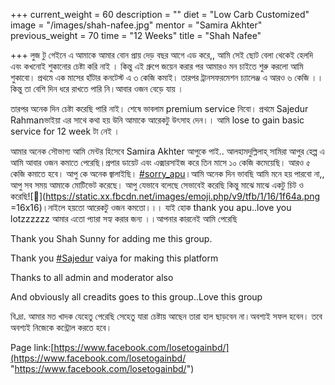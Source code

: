 +++
current_weight = 60
description = ""
diet = "Low Carb Customized"
image = "/images/shah-nafee.jpg"
mentor = "Samira Akhter"
previous_weight = 70
time = "12 Weeks"
title = "Shah Nafee"

+++
লুজ টু গেইনে এ আমাকে আমার বোন প্রায় দেড় বছর আগে এড করে,, আমি সেই ছোট বেলা থেকেই হেলদি এবং কখনোই শুকানোর চেষ্টা করি নাই । কিন্তু এই গ্রুপে জয়েন করার পর আমারও মন চাইতে শুরু করলো আমি শুকাবো। প্রথমে এক মাসের হাঁটার কনটেস্ট এ ৩ কেজি কমাই। তারপর ট্রানসফরমেশন চ্যালেঞ্জ এ আরও ৬ কেজি ।। কিন্তু তা বেশি দিন ধরে রাখতে পারি নি।আবার ওজন বেড়ে যায় ।

তারপর অনেক দিন চেষ্টা করেছি পারি নাই। শেষে ভাবলাম premium service নিবো। প্রথমে Sajedur Rahmanভাইয়া এর সাথে কথা হয় উনি আমাকে আরেকটু উৎসাহ দেন।। আমি lose to gain basic service for 12 week টা নেই ।

আমার অনেক সৌভাগ্য আমি মেন্টর হিসেবে Samira Akhter আপুকে পাই.. আলহামদুল্লিলাহ্ সামিরা আপুর হেল্প এ আমি আবার ওজন কমাতে পেরেছি।প্রপার ডায়েট এবং এক্সারসাইজ করে তিন মাসে ১০ কেজি কমেয়েছি। আরও ৫ কেজি কমাতে হবে। আপু কে অনেক জ্বালাইছি। [#sorry_apu](https://www.facebook.com/hashtag/sorry_apu?__eep__=6&__cft__\[0\]=AZXSXcYr6M4QEzNfJzsEDb2LASHCtOxX4sCAecM7pLtIQM2b23b9Px1vjQ2_J8vhjPSf3DcGx5cyXfkdRwflRHrj-1NxN1Jy2VmjZPb51WAoG8z-7HDm4qip1db_otujAT66D8f0VFbdmY0YThAverI8ph_XSer0nQ8FQ5-bC1SjYmScD8eiG-mwfz55qTdZvCQ&__tn__=*NK-R)।আমি অনেক দিন ভাবছি আমি মনে হয় পারবো না,, আপু সব সময় আমাকে মোটিভেট করেছে। আপু যেভাবে বলেছে সেভাবেই করেছি কিন্তু মাঝে মাঝে একটু চিট ও করেছি![🙊](https://static.xx.fbcdn.net/images/emoji.php/v9/tfb/1/16/1f64a.png =16x16)।নাইলে হয়তো আরেকটু ওজন কমতো।।। যাই হোক thank you apu..love you lotzzzzzz আমার এতো প্যারা সহ্য করার জন্য ।।আপনার কারনেই আমি পেরেছি

Thank you Shah Sunny for adding me this group.

Thank you [#Sajedur](https://www.facebook.com/hashtag/sajedur?__eep__=6&__cft__\[0\]=AZXSXcYr6M4QEzNfJzsEDb2LASHCtOxX4sCAecM7pLtIQM2b23b9Px1vjQ2_J8vhjPSf3DcGx5cyXfkdRwflRHrj-1NxN1Jy2VmjZPb51WAoG8z-7HDm4qip1db_otujAT66D8f0VFbdmY0YThAverI8ph_XSer0nQ8FQ5-bC1SjYmScD8eiG-mwfz55qTdZvCQ&__tn__=*NK-R) vaiya for making this platform

Thanks to all admin and moderator also

And obviously all creadits goes to this group..Love this group

বি.দ্রা. আমার মত খাদক যেহেতু পেরেছি সেহেতু যারা চেষ্টায় আছেন তারা হাল ছাড়বেন না।অবশ্যই সফল হবেন। তবে অবশ্যই নিজেকে কন্ট্রোল করতে হবে।

Page link:[https://www.facebook.com/losetogainbd/](https://www.facebook.com/losetogainbd/ "https://www.facebook.com/losetogainbd/")